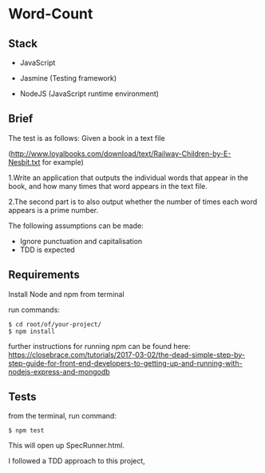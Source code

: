 # Word-Count

## Stack

* JavaScript

* Jasmine (Testing framework)

* NodeJS (JavaScript runtime environment)

## Brief

 The test is as follows: Given a book in a text file

 (http://www.loyalbooks.com/download/text/Railway-Children-by-E-Nesbit.txt for example)

 1.Write an application that outputs the individual words that appear in the book, and how many times that word appears in the text file.

 2.The second part is to also output whether the number of times each word appears is a prime number.

 The following assumptions can be made:
 * Ignore punctuation and capitalisation
 * TDD is expected

## Requirements
Install Node and npm from terminal

run commands:

```
$ cd root/of/your-project/
$ npm install

```

further instructions for running npm can be found here: https://closebrace.com/tutorials/2017-03-02/the-dead-simple-step-by-step-guide-for-front-end-developers-to-getting-up-and-running-with-nodejs-express-and-mongodb

## Tests

from the terminal, run command:
```
$ npm test
```

This will open up SpecRunner.html.

I followed a TDD approach to this project,
